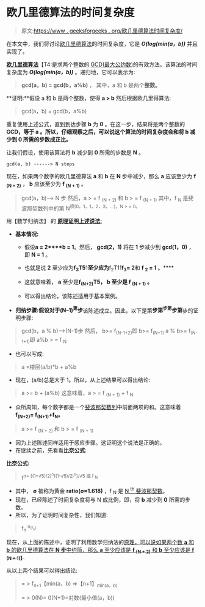 # 欧几里德算法的时间复杂度

> 原文:[https://www . geeksforgeeks . org/欧几里德算法时间复杂度/](https://www.geeksforgeeks.org/time-complexity-of-euclidean-algorithm/)

在本文中，我们将讨论[欧几里德算法](http://geeksforgeeks.org/euclidean-algorithms-basic-and-extended/)的时间复杂度，它是 ***O(log(min(a，b))*** 并且实现了。

[**欧几里德算法**](http://geeksforgeeks.org/euclidean-algorithms-basic-and-extended/)【T4:是求两个整数的 [GCD(最大公约数)](https://www.geeksforgeeks.org/c-program-find-gcd-hcf-two-numbers/)的有效方法。该算法的时间复杂度为 ***O(log(min(a，b))*** 。递归地，它可以表示为:

> **gcd(a，b) = gcd(b，a%b)** ，
> 其中，a 和 b 是两个**整数。**

**证明:**假设 a 和 b 是两个整数，使得 **a > b** 然后根据欧几里得算法:

> gcd(a，b) = gcd(b，a%b)

重复使用上述公式，直到到达步骤 **b** 为 **0** 。在这一步，结果将是两个整数的 **GCD，等于 **a** 。所以，仔细观察之后，可以说这个算法的时间复杂度会和将 **b** 减少到 **0** 所需的步数成正比。**

让我们假设，使用该算法将 **b** 减少到 **0** 所需的步数是 **N** 。

```
gcd(a, b) ------> N steps
```

现在，如果两个数字的欧几里德算法 **a** 和 **b** 在 **N** 步中减少，那么 **a** 应该至少为 **f <sub>(N + 2)</sub>** ， **b** 应该至少为 **f <sub>(N + 1)</sub>** 。

> gcd(a，b)—> N 步
> 然后，a > = f <sub>(N + 2)</sub> 和 b > = f <sub>(N + 1)</sub>
> 其中，f <sub>N</sub> 是斐波那契数列中的第 N<sup>项(0，1，1，2，3，…)，N > = 0。</sup>

用【数学归纳法】 的 [**原理证明上述说法:**](https://www.geeksforgeeks.org/principle-of-mathematical-induction/)

*   **基本情况:**
    *   假设**a = 2****b = 1**。然后， **gcd(2，1)** 将在 **1** 步减少到 **gcd(1，0)** ，即 **N = 1** 。
    *   也就是说 **2** 至少应为**f<sub>3</sub>T5**1**至少应为**f<sub>2</sub>T11**f<sub>3</sub>= 2**和 **f <sub>2</sub> = 1** 。****
    *   这就意味着， **a** 至少是**f<sub>(N+2)</sub>T5， **b** 至少是 **f <sub>(N + 1)</sub>** 。**

    *   可以得出结论，该陈述适用于基本案例。

*   **归纳步骤:**假设对于**(N–1)<sup>第</sup>步**该陈述成立。因此，以下是第**步第<sup>步第</sup>步第**步的证明步骤:

> gcd(b，a % b)—>(N-1)步
> 然后，
> b>= f<sub>(N-1+2)</sub>即 b>= f<sub>(N+1)</sub>
> a % b>= f<sub>(N-1+1)</sub>即 a%b > = f <sub>N</sub>

*   也可以写成:

> a =楼层(a/b)*b + a%b

*   现在，(a/b)总是大于 1。所以，从上述结果可以得出结论:

> a >= b + (a%b)
> 这意味着，a > = f <sub>(N + 1)</sub> + f <sub>N</sub>

*   众所周知，每个数字都是一个[斐波那契数列](https://www.geeksforgeeks.org/program-for-nth-fibonacci-number/)中前面两项的和。这意味着**f<sub>(N+2)</sub>= f<sub>(N+1)</sub>+f<sub>N</sub>。**

> a >= f <sub>(N + 2)</sub> 和 b > = f <sub>(N + 1)</sub>

*   因为上述陈述同样适用于感应步骤。这证明这个说法是正确的。
*   在继续之前，先看看**比奈公式**:

**比奈公式:**

> f<sup>n= {(1+√5)/2)<sup>n</sup>((1-√5)/2)<sup>n</sup>}/√5
> 或
> f <sub>N</sub></sup>

*   其中， **∅** 被称为黄金 **ratio(∅≈1.618)** ，f <sub>N</sub> 是 [N <sup>th</sup> 斐波那契数](https://www.geeksforgeeks.org/find-nth-fibonacci-number-using-golden-ratio/)。
*   现在，已经陈述了时间复杂度将与 N 成比例，即，将 **b** 减少到 **0** 所需的步数。
*   所以，为了证明时间复杂性，我们知道:

> f<sub>n</sub> <sup>n<sub>(f<sub>n</sub>)</sub></sup>

现在，从上面的陈述中，证明了利用数学归纳法的[原理，可以说如果两个数 **a** 和 **b** 的欧几里德算法在 **N 步**中约简，那么 **a** 至少应该是 **f <sub>(N + 2)</sub>** 和 **b** 至少应该是 **f <sub>(N + 1)】</sub>**](https://www.geeksforgeeks.org/mathematics-introduction-to-proofs/)

从以上两个结果可以得出结论:

> = > f<sub>n+1</sub>【min(a，b)
> =>【n+1】<sub>min(a，b)</sub>
> 
> = > 0(N)= 0(N+1)=对数(最小值(a，b))